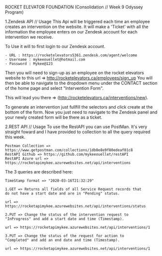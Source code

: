 ROCKET ELEVATOR FOUNDATION
(Consolidation // Week 9 Odyssey Program)

1.Zendesk API // Usage
This Api will be triggered each time an employee creates an intervention on 
the website. It will make a 'Ticket' with all the information the employee
enters on our Zendesk account for each intervention we receive.

To Use it will to first login to our Zendesk account.

    - URL : https://rocketelevators5361.zendesk.com/agent/welcome
    - Username : mykeeouellet@hotmail.com
    - Password : Mykee@123

Then you will need to sign-up as an employee on the rocket elevators
website to this url => http://rocketelevators.ca/employees/sign_up 
You will then be able to navigate to the dropdown menu under
the CONTACT section of the home page and select "Intervention Form". 

This will lead you there => (http://rocketelevators.ca/interventions/new).

To generate an intervention just fullfill the selectors and click create 
at the bottom of the form. Now you just need to navigate to the Zendesk 
panel and your newly created form will be there as a ticket.

2.REST API // Usage
To use the RestAPI you can use PostMan. It's very straight foward and I 
have provided to collection to all the query required this week.

    Postman Collection => https://www.getpostman.com/collections/1db0e8e9f80edeaf01c8
    RestAPI Github => https://github.com/mykeeouellet/restAPI
    RestAPI Azure url => https://rocketapimykee.azurewebsites.net/api/interventions

The 3 queries are described here: 

    TimeStamp format => "2020-03-16T21:32:29"

    1.GET => Returns all fields of all Service Request records that
    do not have a start date and are in "Pending" status.

    url => https://rocketapimykee.azurewebsites.net/api/interventions/status

    2.PUT => Change the status of the intervention request to
    "InProgress" and add a start date and time (Timestamp).

    url => https://rocketapimykee.azurewebsites.net/api/interventions/1

    3.PUT => Change the status of the request for action to
    "Completed" and add an end date and time (Timestamp).

    url => https://rocketapimykee.azurewebsites.net/api/interventions/1
